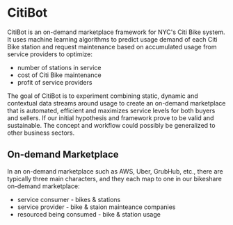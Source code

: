 # CitiBot
CitiBot is an on-demand marketplace framework for NYC's Citi Bike system. It uses machine learning algorithms to predict usage demand of each Citi Bike station and request maintenance based on accumulated usage from service providers to optimize:
* number of stations in service 
* cost of Citi Bike maintenance
* profit of service providers 

The goal of CitiBot is to experiment combining static, dynamic and contextual data streams around usage to create an on-demand marketplace that is automated, efficient and maximizes service levels for both buyers and sellers. If our initial hypothesis and framework prove to be valid and sustainable. The concept and workflow could possibly be generalized to other business sectors.

## On-demand Marketplace
In an on-demand marketplace such as AWS, Uber, GrubHub, etc., there are typically three main characters, and they each map to one in our bikeshare on-demand marketplace:
* service consumer - bikes & stations
* service provider - bike & staion mainteance companies
* resourced being consumed - bike & station usage